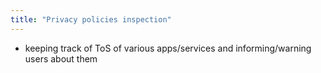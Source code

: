 ```yaml
---
title: "Privacy policies inspection"
---
```

- keeping track of ToS of various apps/services and informing/warning users about them